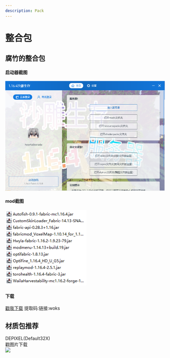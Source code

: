 ```yaml
---
description: Pack
---
```


# 整合包

## 腐竹的整合包

#### 启动器截图

![](.gitbook/assets/pcl2.png)

#### mod截图

![](.gitbook/assets/mod.png)

#### 下载

 [戳我下载](https://pan.baidu.com/s/1QfozyRdOU7UP_U7xYUnb4g)       提取码:链接:woks

## 材质包推荐

DEPIXEL\(Default32X\)  
戳图片下载  
[![](https://static.planetminecraft.com/files/resource_media/screenshot/13373249-depixel-extended-tools.png)](https://www.planetminecraft.com/texture-pack/depixel/)

